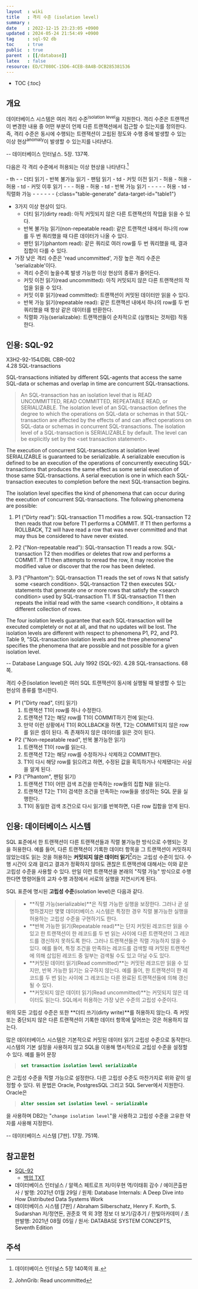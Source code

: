 ```yaml
---
layout  : wiki
title   : 격리 수준 (isolation level)
summary : 
date    : 2022-12-15 23:23:05 +0900
updated : 2024-05-24 21:54:49 +0900
tag     : sql-92 db
toc     : true
public  : true
parent  : [[/database]]
latex   : false
resource: ED/C7080C-15D6-4CEB-8A4B-DCB285381536
---
```

* TOC
{:toc}

## 개요

>
데이터베이스 시스템은 여러 격리 수준<sup>isolation level</sup>을 지원한다.
격리 수준은 트랜잭션이 변경한 내용 중 어떤 부분이 언제 다른 트랜잭션에서 접근할 수 있는지를 정의한다.
즉, 격리 수준은 동시에 수행되는 트랜잭션이 고립된 정도와 수행 중에 발생할 수 있는 이상 현상<sup>anomaly</sup>이 발생할 수 있는지를 나타낸다.
>
-- 데이터베이스 인터널스. 5장. 137쪽.

다음은 각 격리 수준에서 허용되는 이상 현상을 나타낸다.[^db-internals-140]

<div id="table1"></div>
- th
    - 
    - 더티 읽기
    - 반복 불가능 읽기
    - 팬텀 읽기
- td
    - 커밋 이전 읽기
    - 허용
    - 허용
    - 허용
- td
    - 커밋 이후 읽기
    - -
    - 허용
    - 허용
- td
    - 반복 가능 읽기
    - -
    - -
    - 허용
- td
    - 직렬화 가능
    - -
    - -
    - -
{:class="table-generate" data-target-id="table1"}

- 3가지 이상 현상이 있다.
    - 더티 읽기(dirty read): 아직 커밋되지 않은 다른 트랜잭션의 작업을 읽을 수 있다.
    - 반복 불가능 읽기(non-repeatable read): 같은 트랜잭션 내에서 하나의 row를 두 번 쿼리했을 때 다른 데이터가 나올 수 있다.
    - 팬턴 읽기(phantom read): 같은 쿼리로 여러 row를 두 번 쿼리했을 때, 결과 집합이 다를 수 있다.
- 가장 낮은 격리 수준은 'read uncommitted', 가장 높은 격리 수준은 'serializable'이다.
    - 격리 수준이 높을수록 발생 가능한 이상 현상의 종류가 줄어든다.
    - 커밋 이전 읽기(read uncommitted): 아직 커밋되지 않은 다른 트랜잭션의 작업을 읽을 수 있다.
    - 커밋 이후 읽기(read committed): 트랜잭션이 커밋된 데이터만 읽을 수 있다.
    - 반복 가능 읽기(repeatable read): 같은 트랜잭션 내에서 하나의 row를 두 번 쿼리했을 때 항상 같은 데이터를 반환한다.
    - 직렬화 가능(serializable): 트랜잭션들이 순차적으로 (실행되는 것처럼) 작동한다.

## 인용: SQL-92

>
X3H2-92-154/DBL CBR-002  
4.28 SQL-transactions
>
SQL-transactions initiated by different SQL-agents that access the same SQL-data or schemas and overlap in time are concurrent SQL-transactions.
>
> An SQL-transaction has an isolation level that is READ UNCOMMITTED, READ COMMITTED, REPEATABLE READ, or SERIALIZABLE. The isolation level of an SQL-transaction defines the degree to which the operations on SQL-data or schemas in that SQL-transaction are affected by the effects of and can affect operations on SQL-data or schemas in concurrent SQL-transactions. The isolation level of a SQL-transaction is SERIALIZABLE by default. The level can be explicitly set by the \<set transaction statement>.
>
The execution of concurrent SQL-transactions at isolation level
SERIALIZABLE is guaranteed to be serializable. A serializable execution is defined to be an execution of the operations of concurrently executing SQL-transactions that produces the same effect as some serial execution of those same SQL-transactions. A serial execution is one in which each SQL-transaction executes to completion before the next SQL-transaction begins.
>
The isolation level specifies the kind of phenomena that can occur during the execution of concurrent SQL-transactions. The following phenomena are possible:
>
1) P1 ("Dirty read"): SQL-transaction T1 modifies a row. SQL-transaction T2 then reads that row before T1 performs a COMMIT. If T1 then performs a ROLLBACK, T2 will have read a row that was never committed and that may thus be considered to have never existed.
>
2) P2 ("Non-repeatable read"): SQL-transaction T1 reads a row. SQL-transaction T2 then modifies or deletes that row and performs a COMMIT. If T1 then attempts to reread the row, it may receive the modified value or discover that the row has been deleted.
>
3) P3 ("Phantom"): SQL-transaction T1 reads the set of rows N that satisfy some \<search condition>. SQL-transaction T2 then executes SQL-statements that generate one or more rows that satisfy the \<search condition> used by SQL-transaction T1. If SQL-transaction T1 then repeats the initial read with the same \<search condition>, it obtains a different collection of rows.
>
The four isolation levels guarantee that each SQL-transaction will be executed completely or not at all, and that no updates will be lost. The isolation levels are different with respect to phenomena P1, P2, and P3. Table 9, "SQL-transaction isolation levels and the three phenomena" specifies the phenomena that are possible and not possible for a given isolation level.
>
-- Database Language SQL July 1992 (SQL-92). 4.28 SQL-transactions. 68쪽.

격리 수준(isolation level)은 여러 SQL 트랜잭션이 동시에 실행될 때 발생할 수 있는 현상의 종류를 명시한다.

- P1 ("Dirty read", 더티 읽기)
    1. 트랜잭션 T1이 row를 하나 수정한다.
    2. 트랜잭션 T2는 해당 row를 T1이 COMMIT하기 전에 읽는다.
    3. 만약 이런 상황에서 T1이 ROLLBACK을 하면, T2는 COMMIT되지 않은 row를 읽은 셈이 된다. 즉 존재하지 않은 데이터를 읽은 것이 된다.
- P2 ("Non-repeatable read", 반복 불가능한 읽기)
    1. 트랜잭션 T1이 row를 읽는다.
    2. 트랜잭션 T2는 해당 row를 수정하거나 삭제하고 COMMIT한다.
    3. T1이 다시 해당 row를 읽으려고 하면, 수정된 값을 획득하거나 삭제됐다는 사실을 알게 된다.
- P3 ("Phantom", 팬텀 읽기)
    1. 트랜잭션 T1이 어떤 검색 조건을 만족하는 row들의 집합 N을 읽는다.
    2. 트랜잭션 T2는 T1이 검색한 조건을 만족하는 row들을 생성하는 SQL 문을 실행한다.
    3. T1이 동일한 검색 조건으로 다시 읽기를 반복하면, 다른 row 집합을 얻게 된다.


## 인용: 데이터베이스 시스템

>
SQL 표준에서 한 트랜잭션이 다른 트랜잭션들과 직렬 불가능한 방식으로 수행되는 것을 허용한다.
예를 들어, 다른 트랜잭션이 기록한 데이터 항목을 그 트랜잭션이 커밋하지 않았는데도 읽는 것을 허용하는 **커밋되지 않은 데이터 읽기**[^johngrib-28527]라는 고립성 수준이 있다.
수행 시간이 오래 걸리고 결과가 정확하지 않아도 괜찮은 트랜잭션에 대해서는 이와 같은 고립성 수준을 사용할 수 있다.
만일 이런 트랜잭션을 본래의 "직렬 가능" 방식으로 수행한다면 명령어들의 교차 수행 과정에서 서로의 실행을 지연시키게 된다.
>
SQL 표준에 명시된 **고립성 수준**(isolation level)은 다음과 같다.
>
> - **직렬 가능(serializable)**은 직렬 가능한 실행을 보장한다. 그러나 곧 설명하겠지만 몇몇 데이터베이스 시스템은 특정한 경우 직렬 불가능한 실행을 허용하는 고립성 수준을 구현하기도 한다.
> - **반복 가능한 읽기(Repeatable read)**는 단지 커밋된 레코드만 읽을 수 있고 한 트랜잭션이 한 레코드를 두 번 읽는 사이에 다른 트랜잭션이 그 레코드를 갱신하지 못하도록 한다. 그러나 트랜잭션들은 직렬 가능하지 않을 수 있다. 예를 들어, 특정 조건을 만족하는 레코드를 검색할 때 커밋된 트랜잭션에 의해 삽입된 레코드 중 일부는 검색될 수도 있고 아닐 수도 있다.
> - **커밋된 데이터 읽기(Read committed)**는 커밋된 레코드만 읽을 수 있지만, 반복 가능한 읽기는 요구하지 않는다. 예를 들어, 한 트랜잭션이 한 레코드를 두 번 읽는 사이에 그 레코드는 다른 완료된 트랜잭션들에 의해 갱신될 수 있다.
> - **커밋되지 않은 데이터 읽기(Read uncommitted)**는 커밋되지 않은 데이터도 읽는다. SQL에서 허용하는 가장 낮은 수준의 고립성 수준이다.
>
위의 모든 고립성 수준은 또한 **더티 쓰기(dirty write)**를 허용하지 않는다.
즉 커밋 또는 중단되지 않은 다른 트랜잭션이 기록한 데이터 항목에 덮어쓰는 것은 허용하지 않는다.
>
많은 데이터베이스 시스템은 기본적으로 커밋된 데이터 읽기 고립성 수준으로 동작한다.
시스템의 기본 설정을 사용하지 않고 SQL을 이용해 명시적으로 고립성 수준을 설정할 수 있다. 예를 들어 문장
>
> ```sql
> set transaction isolation level serializable
> ```
>
은 고립성 수준을 직렬 가능으로 설정한다. 다른 고립성 수준도 마찬가지로 위와 같이 설정할 수 있다.
위 문법은 Oracle, PostgresSQL 그리고 SQL Server에서 지원한다. Oracle은
> ```sql
> alter session set isolation level = serializable
> ```
>
을 사용하며 DB2는 "`change isolation level`"을 사용하고 고립성 수준을 고유한 약자를 사용해 지정한다.
>
-- 데이터베이스 시스템 [7판]. 17장. 751쪽.

## 참고문헌

- [SQL-92]( http://www.contrib.andrew.cmu.edu/~shadow/sql/sql1992.txt )
    - [백업 TXT]( ./resource/ED/C7080C-15D6-4CEB-8A4B-DCB285381536/sql1992.txt )
- 데이터베이스 인터널스 / 알렉스 페트로프 저/이우현 역/이태휘 감수 / 에이콘출판사 / 발행: 2021년 01월 29일 / 원제: Database Internals: A Deep Dive into How Distributed Data Systems Work
- 데이터베이스 시스템 [7판] / Abraham Silberschatz, Henry F. Korth, S. Sudarshan 저/정연돈, 권준호 역 외 3명 정보 더 보기/감추기 / 한빛아카데미 / 초판발행: 2021년 08월 05일 / 원서: DATABASE SYSTEM CONCEPTS, Seventh Edition

## 주석

[^johngrib-28527]: JohnGrib: Read uncommitted
[^db-internals-140]: 데이터베이스 인터널스 5장 140쪽의 표.

